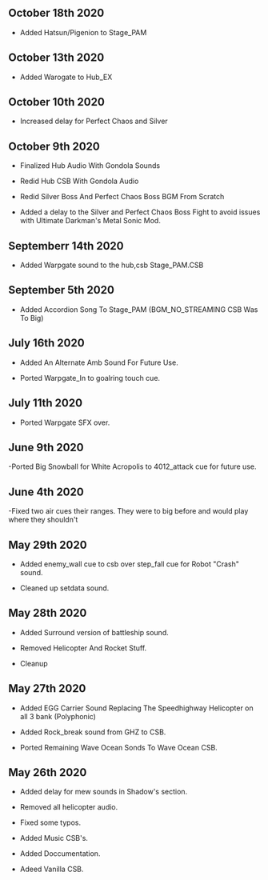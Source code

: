 ## October 18th 2020

- Added Hatsun/Pigenion to Stage_PAM

## October 13th 2020
- Added Warogate to Hub_EX


## October 10th 2020

- Increased delay for Perfect Chaos and Silver

## October 9th 2020

- Finalized Hub Audio With Gondola Sounds

- Redid Hub CSB With Gondola Audio

- Redid Silver Boss And Perfect Chaos Boss BGM From Scratch

- Added a delay to the Silver and Perfect Chaos Boss Fight to avoid issues with Ultimate Darkman's Metal Sonic Mod.

## Septemberr 14th 2020

- Added Warpgate sound to the hub,csb Stage_PAM.CSB

## September 5th 2020

- Added Accordion Song To Stage_PAM (BGM_NO_STREAMING CSB Was To Big)

## July 16th 2020

- Added An Alternate Amb Sound For Future Use. 

- Ported Warpgate_In to goalring touch cue.

## July 11th 2020

- Ported Warpgate SFX over.

## June 9th 2020

-Ported Big Snowball for White Acropolis to 4012_attack cue for future use.

## June 4th 2020

-Fixed two air cues their ranges. They were to big before and would play where they shouldn't


## May 29th 2020
- Added enemy_wall cue to csb over step_fall cue for Robot "Crash" sound.

- Cleaned up setdata sound.


## May 28th 2020

- Added Surround version of battleship sound.

- Removed Helicopter And Rocket Stuff.

- Cleanup


## May 27th 2020

- Added EGG Carrier Sound Replacing The Speedhighway Helicopter on all 3 bank (Polyphonic) 

- Added Rock_break sound from GHZ to CSB.

- Ported Remaining Wave Ocean Sonds To Wave Ocean CSB.



## May 26th 2020

- Added delay for mew sounds in Shadow's section.

- Removed all helicopter audio.

- Fixed some typos.

- Added Music CSB's.

- Added Doccumentation.

- Adeed Vanilla CSB.